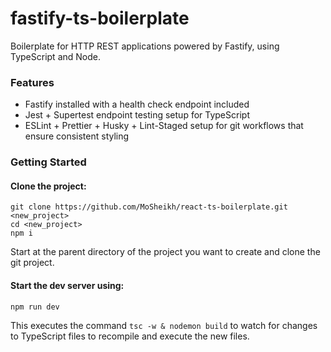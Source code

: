 # fastify-ts-boilerplate

Boilerplate for HTTP REST applications powered by Fastify, using TypeScript and Node.

### Features

- Fastify installed with a health check endpoint included
- Jest + Supertest endpoint testing setup for TypeScript
- ESLint + Prettier + Husky + Lint-Staged setup for git workflows that ensure consistent styling

### Getting Started

#### Clone the project:

```shell
git clone https://github.com/MoSheikh/react-ts-boilerplate.git <new_project>
cd <new_project>
npm i
```

Start at the parent directory of the project you want to create and clone the git project.

#### Start the dev server using:

```shell
npm run dev
```

This executes the command `tsc -w & nodemon build` to watch for changes to TypeScript files to recompile and execute the new files.
